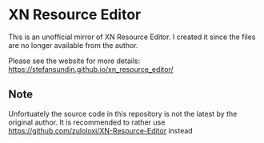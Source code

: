 # XN Resource Editor
This is an unofficial mirror of XN Resource Editor. I created it since the files are no longer available from the author.

Please see the website for more details: https://stefansundin.github.io/xn_resource_editor/

## Note
Unfortuately the source code in this repository is not the latest by the original author. It is recommended to rather use https://github.com/zuloloxi/XN-Resource-Editor instead
